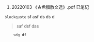 1. 20220103  《古希腊散文选》.pdf  已笔记  

``blockquote``
sf asf 
ds ds d
  
  
>saf dsf das  



        sdg df 
